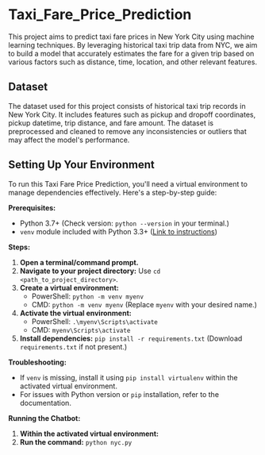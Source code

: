 # Taxi_Fare_Price_Prediction

This project aims to predict taxi fare prices in New York City using machine learning techniques. By leveraging historical taxi trip data from NYC, we aim to build a model that accurately estimates the fare for a given trip based on various factors such as distance, time, location, and other relevant features.

## Dataset

The dataset used for this project consists of historical taxi trip records in New York City. It includes features such as pickup and dropoff coordinates, pickup datetime, trip distance, and fare amount. The dataset is preprocessed and cleaned to remove any inconsistencies or outliers that may affect the model's performance.

## Setting Up Your Environment

To run this Taxi Fare Price Prediction, you'll need a virtual environment to manage dependencies effectively. Here's a step-by-step guide:

**Prerequisites:**

- Python 3.7+ (Check version: `python --version` in your terminal.)
- `venv` module included with Python 3.3+ ([Link to instructions](https://docs.python.org/3/library/venv.html))

**Steps:**

1. **Open a terminal/command prompt.**
2. **Navigate to your project directory:** Use `cd <path_to_project_directory>`.
3. **Create a virtual environment:**
   - PowerShell: `python -m venv myenv`
   - CMD: `python -m venv myenv` (Replace `myenv` with your desired name.)
4. **Activate the virtual environment:**
   - PowerShell: `.\myenv\Scripts\activate`
   - CMD: `myenv\Scripts\activate`
5. **Install dependencies:** `pip install -r requirements.txt` (Download `requirements.txt` if not present.)

**Troubleshooting:**

- If `venv` is missing, install it using `pip install virtualenv` within the activated virtual environment.
- For issues with Python version or `pip` installation, refer to the documentation.

**Running the Chatbot:**

1. **Within the activated virtual environment:**
2. **Run the command:** `python nyc.py`


